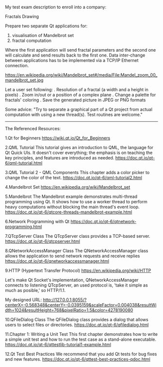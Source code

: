 My test exam description to enroll into a company:

Fractals Drawing 

Prepare two separate Qt applications for:
1. visualisation of Mandelbrot set
2. fractal computation

Where the first application will send fractal parameters and the second one will calculate and send results back to the first one. 
Data inter-change between applications has to be implemented via a TCP/IP Ethernet connection.

https://en.wikipedia.org/wiki/Mandelbrot_set#/media/File:Mandel_zoom_00_mandelbrot_set.jpg

Let a user set following:
. Resolution of a fractal (a width and a height in pixels)
. Zoom in/out or a position of a complex plane
. Change a palette for fractals' coloring 
. Save the generated picture in JPEG or PNG formats

Some advice: "Try to separate a graphical part of a Qt project from actual computation with using a new thread(s). Test routines are welcome."


---------------------------------------------------------------------------------------------------------------------------------------------

The Referenced Resources:

1.Qt for Beginners
https://wiki.qt.io/Qt_for_Beginners

2.QML Tutorial
This tutorial gives an introduction to QML, the language for Qt Quick UIs. It doesn't cover everything; the emphasis is on teaching the key principles, and features are introduced as needed.
https://doc.qt.io/qt-6/qml-tutorial.html

3.QML Tutorial 2 - QML Components
This chapter adds a color picker to change the color of the text.
https://doc.qt.io/qt-6/qml-tutorial2.html

4.Mandelbrot Set
https://en.wikipedia.org/wiki/Mandelbrot_set

5.Mandelbrot
The Mandelbrot example demonstrates multi-thread programming using Qt. It shows how to use a worker thread to perform heavy computations without blocking the main thread's event loop.
https://doc.qt.io/qt-6/qtcore-threads-mandelbrot-example.html

6.Network Programming with Qt
https://doc.qt.io/qt-6/qtnetwork-programming.html

7.QTcpServer Class
The QTcpServer class provides a TCP-based server.
https://doc.qt.io/qt-6/qtcpserver.html

8.QNetworkAccessManager Class
The QNetworkAccessManager class allows the application to send network requests and receive replies
https://doc.qt.io/qt-6/qnetworkaccessmanager.html

9.HTTP (Hypertext Transfer Protocol)
https://en.wikipedia.org/wiki/HTTP

Let's make Qt Socket's implementation, QNetworkAccessManager connects to listening QTcpServer, an used protocol is, 'take it simple as much as posible,' so HTTP/1.1.

My designed URL: http://127.0.0.1:8055/?centerX=-0.568348&centerY=-0.0395159&scaleFactor=0.004038&resultWidth=1024&resultHeight=768&pixelRatio=1.5&color=4278190080

10.QFileDialog Class
The QFileDialog class provides a dialog that allows users to select files or directories.
https://doc.qt.io/qt-6/qfiledialog.html

11.Chapter 1: Writing a Unit Test
This first chapter demonstrates how to write a simple unit test and how to run the test case as a stand-alone executable.
https://doc.qt.io/qt-6/qttestlib-tutorial1-example.html

12.Qt Test Best Practices
We recommend that you add Qt tests for bug fixes and new features.
https://doc.qt.io/qt-6/qttest-best-practices-qdoc.html
